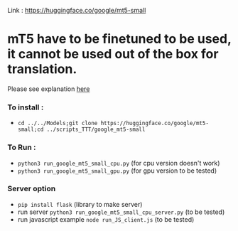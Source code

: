 Link : https://huggingface.co/google/mt5-small

# mT5 have to be finetuned to be used, it cannot be used out of the box for translation.
Please see explanation [here](https://stackoverflow.com/questions/76040850/can-mt5-model-on-huggingface-be-used-for-machine-translation)

### To install : 
- `cd ../../Models;git clone https://huggingface.co/google/mt5-small;cd ../scripts_TTT/google_mt5-small`

### To Run :
- `python3 run_google_mt5_small_cpu.py` (for cpu version doesn't work)
- `python3 run_google_mt5_small_gpu.py` (for gpu version to be tested)

### Server option
- `pip install flask` (library to make server)
- run server `python3 run_google_mt5_small_cpu_server.py` (to be tested)
- run javascript example `node run_JS_client.js` (to be tested)